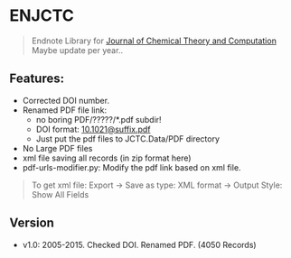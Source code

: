 # ENJCTC

> Endnote Library for [Journal of Chemical Theory and Computation](http://pubs.acs.org/journal/jctcce)
> Maybe update per year..

## Features:

- Corrected DOI number.
- Renamed PDF file link:  
	- no boring PDF/?????/*.pdf subdir!
	- DOI format: 10.1021@suffix.pdf
	- Just put the pdf files to JCTC.Data/PDF directory 
- No Large PDF files
- xml file saving all records (in zip format here)
- pdf-urls-modifier.py: Modify the pdf link based on xml file.

> To get xml file: Export -> Save as type: XML format -> Output Style: Show All Fields

## Version

- v1.0: 2005-2015. Checked DOI. Renamed PDF. (4050 Records) 
